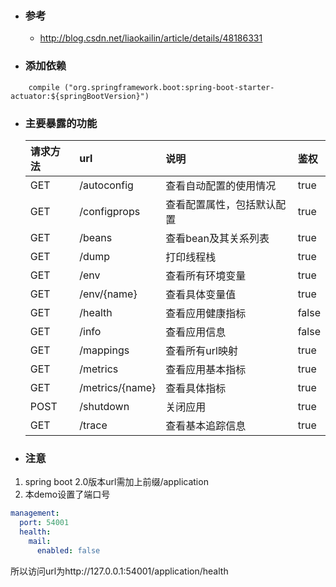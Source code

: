 - ### 参考
  - http://blog.csdn.net/liaokailin/article/details/48186331
  
- ### 添加依赖
```
    compile ("org.springframework.boot:spring-boot-starter-actuator:${springBootVersion}")
```
- ### 主要暴露的功能
  | 请求方法 | url | 说明 | 鉴权 |
  | :-------------- | :------------ | :------------ | :------------ |
  | GET    | /autoconfig | 查看自动配置的使用情况 | true |
  | GET    | /configprops | 查看配置属性，包括默认配置 | true |
  | GET    | /beans | 查看bean及其关系列表 | true |
  | GET    | /dump | 打印线程栈 | true |
  | GET    | /env | 查看所有环境变量 | true |
  | GET    | /env/{name} | 查看具体变量值 | true |
  | GET    | /health | 查看应用健康指标 | false |
  | GET    | /info | 查看应用信息 | false |
  | GET    | /mappings | 查看所有url映射 | true |
  | GET    | /metrics | 查看应用基本指标 | true |
  | GET    | /metrics/{name} | 查看具体指标 | true |
  | POST   | /shutdown | 关闭应用 | true |
  | GET    | /trace | 查看基本追踪信息 | true |

- ### 注意
1. spring boot 2.0版本url需加上前缀/application
2. 本demo设置了端口号
```yaml
management:
  port: 54001
  health:
    mail:
      enabled: false
```
所以访问url为http://127.0.0.1:54001/application/health
